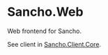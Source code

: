 # Sancho.Web

Web frontend for Sancho.

See client in [Sancho.Client.Core](https://github.com/MassivePixel/Sancho.Client.Core).
